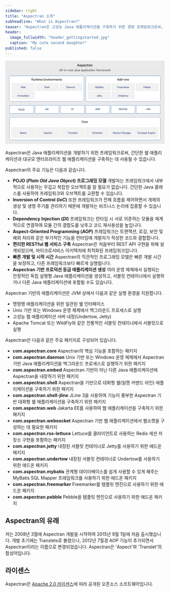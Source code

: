 ```yaml
---
sidebar: right
title: "Aspectran 소개"
subheadline: "What is Aspectran?"
teaser: "Aspectran은 고성능 Java 애플리케이션을 구축하기 위한 경량 프레임워크로써, 직관적이고 유연한 개발 환경을 제공합니다."
header:
  image_fullwidth: "header_gettingstarted.jpg"
  caption: "My cute second daughter"
published: false
---
```


![Aspectran Archtecture Diagram](/images/info/aspectran_archtecture_diagram.png "Aspectran Archtecture Diagram")

Aspectran은 Java 애플리케이션을 개발하기 위한 프레임워크로써,
간단한 쉘 애플리케이션과 대규모 엔터프라이즈 웹 애플리케이션을 구축하는 데 사용될 수 있습니다.

Aspectran의 주요 기능은 다음과 같습니다.

* **POJO (*Plain Old Java Object*) 프로그래밍 모델**
  개발자는 프레임워크에서 내부적으로 사용하는 무겁고 복잡한 오브젝트를 알 필요가 없습니다.
  간단한 Java 클래스를 사용하여 프레임워크와 오브젝트를 교환할 수 있습니다.
* **Inversion of Control (*IoC*)**
  또한 프레임워크가 전체 흐름을 제어하면서 개체의 생성 및 생명 주기를 관리하기 때문에 개발자는 비즈니스 논리에 집중할 수 있습니다.
* **Dependency Injection (*DI*)**
  프레임워크는 런타임 시 서로 의존하는 모듈을 체계적으로 연결하여 모듈 간의 결합도를 낮추고 코드 재사용성을 높입니다.
* **Aspect-Oriented Programming (*AOP*)**
  프레임워크는 트랜잭션, 로깅, 보안 및 예외 처리와 같은 부가적인 기능을 런타임에 개발자가 작성한 코드와 결합합니다.
* **편리한 RESTful 웹 서비스 구축**
  Aspectran은 처음부터 REST API 구현을 위해 설계되었으며, 마이크로서비스 아키텍처에 최적화된 프레임워크입니다.
* **빠른 개발 및 시작 시간**
  Aspectran의 직관적인 프로그래밍 모델은 빠른 개발 시간을 보장하고, 다른 프레임워크보다 빠르게 실행됩니다.
* **Aspectran 기반 프로덕션 등급 애플리케이션 생성**
  여러 운영 체제에서 실행되는 안정적인 독립 실행형 Java 애플리케이션을 생성하고, 서블릿 컨테이너에서 실행하거나 다른 Java 애플리케이션에 포함될 수도 있습니다.

Aspectran 기반의 애플리케이션은 JVM 상에서 다음과 같은 실행 환경을 지원합니다.

* 명령행 애플리케이션을 위한 일관된 쉘 인터페이스
* Unix 기반 또는 Windows 운영 체제에서 백그라운드 프로세스로 실행
* 고성능 웹 애플리케이션 서버 내장(Undertow, Jetty)
* Apache Tomcat 또는 WildFly와 같은 전통적인 서블릿 컨테이너에서 서블릿으로 실행

Aspectran은 다음과 같은 주요 패키지로 구성되어 있습니다.

* **com.aspectran.core**
  Aspectran의 핵심 기능을 포함하는 패키지
* **com.aspectran.daemon**
  Unix 기반 또는 Windows 운영 체제에서 Aspectran 기반 Java 애플리케이션을 백그라운드 프로세스로 실행하기 위한 패키지
* **com.aspectran.embed**
  Aspectran 기반이 아닌 다른 Java 애플리케이션에 Aspectran을 내장하기 위한 패키지
* **com.aspectran.shell**
  Aspectran을 기반으로 대화형 쉘(일명 커맨드 라인) 애플리케이션을 구축하기 위한 패키지
* **com.aspectran.shell-jline**
  JLine 3을 사용하여 기능이 풍부한 Aspectran 기반 대화형 쉘 애플리케이션을 구축하기 위한 패키지
* **com.aspectran.web**
  Jakarta EE를 사용하여 웹 애플리케이션을 구축하기 위한 패키지
* **com.aspectran.websocket**
  Aspectran 기반 웹 애플리케이션에서 웹소켓을 구성하는 데 필요한 패키지
* **com.aspectran.rss-lettuce**
  Lettuce를 클라이언트로 사용하는 Redis 세션 저장소 구현을 포함하는 패키지
* **com.aspectran.jetty**
  내장된 서블릿 컨테이너로 Jetty를 사용하기 위한 애드온 패키지
* **com.aspectran.undertow**
  내장된 서블릿 컨테이너로 Undertow를 사용하기 위한 애드온 패키지
* **com.aspectran.mybatis**
  관계형 데이터베이스를 쉽게 사용할 수 있게 해주는 MyBatis SQL Mapper 프레임워크를 사용하기 위한 애드온 패키지
* **com.aspectran.freemarker**
  Freemarker를 템플릿 엔진으로 사용하기 위한 애드온 패키지
* **com.aspectran.pebble**
  Pebble을 템플릿 엔진으로 사용하기 위한 애드온 패키지

## Aspectran의 유래

저는 2008년 3월에 Aspectran 개발을 시작하여 2015년 9월 1일에 처음 출시했습니다.
개발 초기에는 Translets로 불렸으나, 2012년 7월경 AOP 기능이 추가되면서 Aspectran이라는 이름으로 변경되었습니다.
Aspectran은 'Aspect'와 'Translet'의 합성어입니다.

## 라이센스

Aspectran은 [Apache 2.0 라이센스](http://www.apache.org/licenses/LICENSE-2.0)에 따라 공개된 오픈소스 소프트웨어입니다.
